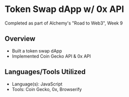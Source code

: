 # Token Swap dApp w/ 0x API
Completed as part of Alchemy's "Road to Web3", Week 9

## Overview 
- Built a token swap dApp
- Implemented Coin Gecko API & 0x API

## Languages/Tools Utilized
- Language(s): JavaScript 
- Tools: Coin Gecko, 0x, Browserify
